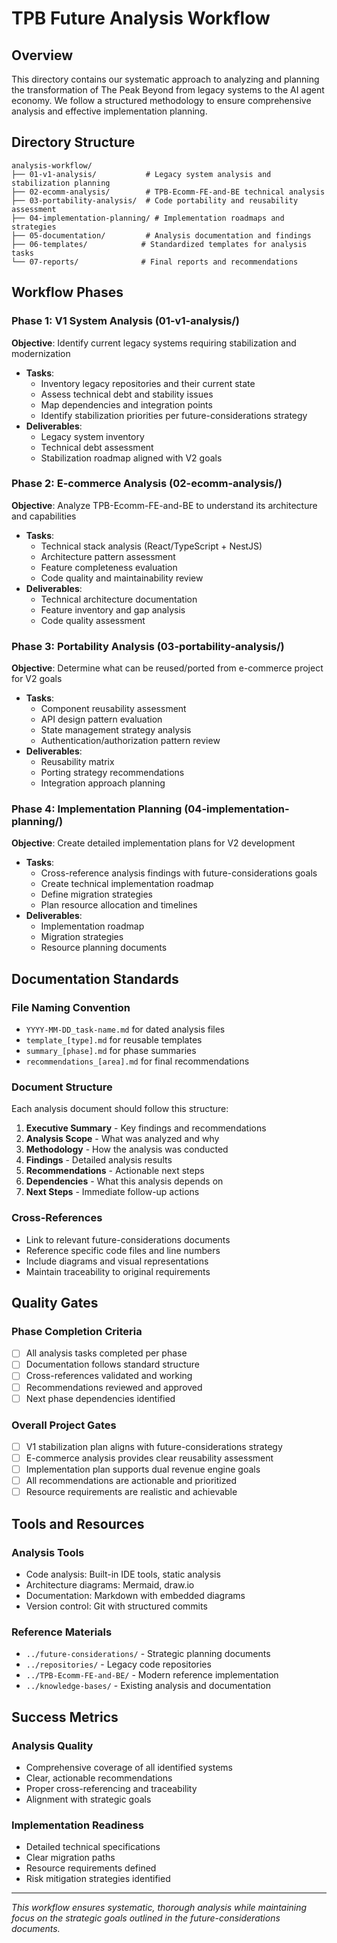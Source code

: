 # TPB Future Analysis Workflow

## Overview
This directory contains our systematic approach to analyzing and planning the transformation of The Peak Beyond from legacy systems to the AI agent economy. We follow a structured methodology to ensure comprehensive analysis and effective implementation planning.

## Directory Structure

```
analysis-workflow/
├── 01-v1-analysis/           # Legacy system analysis and stabilization planning
├── 02-ecomm-analysis/        # TPB-Ecomm-FE-and-BE technical analysis
├── 03-portability-analysis/  # Code portability and reusability assessment
├── 04-implementation-planning/ # Implementation roadmaps and strategies
├── 05-documentation/         # Analysis documentation and findings
├── 06-templates/            # Standardized templates for analysis tasks
└── 07-reports/              # Final reports and recommendations
```

## Workflow Phases

### Phase 1: V1 System Analysis (01-v1-analysis/)
**Objective**: Identify current legacy systems requiring stabilization and modernization
- **Tasks**:
  - Inventory legacy repositories and their current state
  - Assess technical debt and stability issues
  - Map dependencies and integration points
  - Identify stabilization priorities per future-considerations strategy
- **Deliverables**:
  - Legacy system inventory
  - Technical debt assessment
  - Stabilization roadmap aligned with V2 goals

### Phase 2: E-commerce Analysis (02-ecomm-analysis/)
**Objective**: Analyze TPB-Ecomm-FE-and-BE to understand its architecture and capabilities
- **Tasks**:
  - Technical stack analysis (React/TypeScript + NestJS)
  - Architecture pattern assessment
  - Feature completeness evaluation
  - Code quality and maintainability review
- **Deliverables**:
  - Technical architecture documentation
  - Feature inventory and gap analysis
  - Code quality assessment

### Phase 3: Portability Analysis (03-portability-analysis/)
**Objective**: Determine what can be reused/ported from e-commerce project for V2 goals
- **Tasks**:
  - Component reusability assessment
  - API design pattern evaluation
  - State management strategy analysis
  - Authentication/authorization pattern review
- **Deliverables**:
  - Reusability matrix
  - Porting strategy recommendations
  - Integration approach planning

### Phase 4: Implementation Planning (04-implementation-planning/)
**Objective**: Create detailed implementation plans for V2 development
- **Tasks**:
  - Cross-reference analysis findings with future-considerations goals
  - Create technical implementation roadmap
  - Define migration strategies
  - Plan resource allocation and timelines
- **Deliverables**:
  - Implementation roadmap
  - Migration strategies
  - Resource planning documents

## Documentation Standards

### File Naming Convention
- `YYYY-MM-DD_task-name.md` for dated analysis files
- `template_[type].md` for reusable templates
- `summary_[phase].md` for phase summaries
- `recommendations_[area].md` for final recommendations

### Document Structure
Each analysis document should follow this structure:
1. **Executive Summary** - Key findings and recommendations
2. **Analysis Scope** - What was analyzed and why
3. **Methodology** - How the analysis was conducted
4. **Findings** - Detailed analysis results
5. **Recommendations** - Actionable next steps
6. **Dependencies** - What this analysis depends on
7. **Next Steps** - Immediate follow-up actions

### Cross-References
- Link to relevant future-considerations documents
- Reference specific code files and line numbers
- Include diagrams and visual representations
- Maintain traceability to original requirements

## Quality Gates

### Phase Completion Criteria
- [ ] All analysis tasks completed per phase
- [ ] Documentation follows standard structure
- [ ] Cross-references validated and working
- [ ] Recommendations reviewed and approved
- [ ] Next phase dependencies identified

### Overall Project Gates
- [ ] V1 stabilization plan aligns with future-considerations strategy
- [ ] E-commerce analysis provides clear reusability assessment
- [ ] Implementation plan supports dual revenue engine goals
- [ ] All recommendations are actionable and prioritized
- [ ] Resource requirements are realistic and achievable

## Tools and Resources

### Analysis Tools
- Code analysis: Built-in IDE tools, static analysis
- Architecture diagrams: Mermaid, draw.io
- Documentation: Markdown with embedded diagrams
- Version control: Git with structured commits

### Reference Materials
- `../future-considerations/` - Strategic planning documents
- `../repositories/` - Legacy code repositories
- `../TPB-Ecomm-FE-and-BE/` - Modern reference implementation
- `../knowledge-bases/` - Existing analysis and documentation

## Success Metrics

### Analysis Quality
- Comprehensive coverage of all identified systems
- Clear, actionable recommendations
- Proper cross-referencing and traceability
- Alignment with strategic goals

### Implementation Readiness
- Detailed technical specifications
- Clear migration paths
- Resource requirements defined
- Risk mitigation strategies identified

---

*This workflow ensures systematic, thorough analysis while maintaining focus on the strategic goals outlined in the future-considerations documents.*
